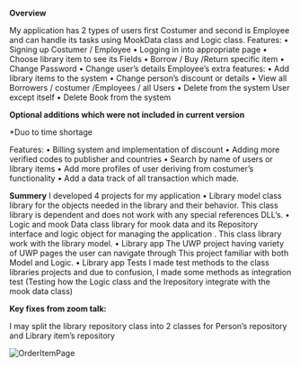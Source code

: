 **Overview**


My application has 2 types of users first Costumer and second is Employee and can handle its tasks using MookData class and Logic class.
Features:
•	Signing up Costumer / Employee
•	Logging in into appropriate page
•	Choose library item to see its Fields
•	Borrow / Buy /Return specific item
•	Change Password
•	Change user’s details
Employee’s extra features:
•	Add library items to the system
•	Change person’s discount or details
•	View all Borrowers / costumer /Employees / all Users
•	Delete from the system User except itself
•	Delete Book from the system

**Optional additions which were not included in current version**


*Duo to time shortage

Features:
•	Billing system and implementation of discount
•	Adding more verified codes to publisher and countries
•	Search by name of users or library items
•	Add more profiles of user deriving from costumer’s functionality
•	Add a data track of all transaction which made.



**Summery**
I developed 4 projects for my application
•	Library model
class library for the objects needed in the library and their behavior.
This class library is dependent and does not work with any special references DLL’s.
•	Logic and mook Data
class library for mook data and its Repository interface and logic object for managing the application .
This class library work with the library model.
•	Library app
The UWP project having variety of UWP pages the user can navigate through
This project familiar with both Model and Logic.
•	Library app Tests
I made test methods to the class libraries projects and due to confusion, I made some methods as integration test (Testing how the Logic class and the Irepository integrate with the mook data class)

**Key fixes from zoom talk:**

I may split the library repository class into 2 classes for Person’s repository and Library item’s repository


![OrderItemPage](https://user-images.githubusercontent.com/91791115/180969287-230fbbc1-6fde-43d2-a907-6f383528ec61.png)
